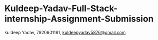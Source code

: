 # Kuldeep-Yadav-Full-Stack-internship-Assignment-Submission
 kuldeep Yadav,
 7820901181,
 kuldeepyadav5876@gmail.com
 
